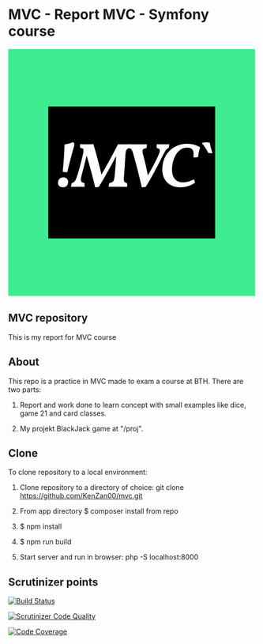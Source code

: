 # MVC - Report MVC - Symfony course

![Logo](/assets/images/mvc.jpeg)

## MVC repository
This is my report for MVC course

## About
This repo is a practice in MVC made to exam a course at BTH. There are two parts:
1. Report and work done to learn concept with small examples like dice, game 21 and card classes.

2. My projekt BlackJack game at "/proj".

## Clone
To clone repository to a local environment:

1. Clone repository to a directory of choice:
   git clone https://github.com/KenZan00/mvc.git

2. From app directory
    $ composer install from repo

3. $ npm install

4. $ npm run build

5. Start server and run in browser:
    php -S localhost:8000  

## Scrutinizer points

[![Build Status](https://scrutinizer-ci.com/g/KenZan00/mvc/badges/build.png?b=main)](https://scrutinizer-ci.com/g/KenZan00/mvc/build-status/main)

[![Scrutinizer Code Quality](https://scrutinizer-ci.com/g/KenZan00/mvc/badges/quality-score.png?b=main)](https://scrutinizer-ci.com/g/KenZan00/mvc/?branch=main)

[![Code Coverage](https://scrutinizer-ci.com/g/KenZan00/mvc/badges/coverage.png?b=main)](https://scrutinizer-ci.com/g/KenZan00/mvc/?branch=main)
